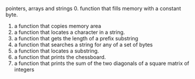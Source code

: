 pointers, arrays and strings
0. function that fills memory with a constant byte.
1. a function that copies memory area
2. a function that locates a character in a string.
3. a function that gets the length of a prefix substring
4. a function that searches a string for any of a set of bytes
5. a function that locates a substring.
6. a function that prints the chessboard.
7. a function that prints the sum of the two diagonals of a square matrix of integers

